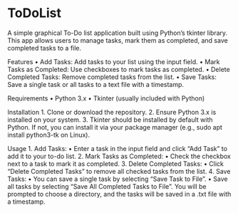 # ToDoList
A simple graphical To-Do list application built using Python’s tkinter library. This app allows users to manage tasks, mark them as completed, and save completed tasks to a file.

Features
	•	Add Tasks: Add tasks to your list using the input field.
	•	Mark Tasks as Completed: Use checkboxes to mark tasks as completed.
	•	Delete Completed Tasks: Remove completed tasks from the list.
	•	Save Tasks: Save a single task or all tasks to a text file with a timestamp.

Requirements
	•	Python 3.x
	•	Tkinter (usually included with Python)

Installation
	1.	Clone or download the repository.
	2.	Ensure Python 3.x is installed on your system.
	3.	Tkinter should be installed by default with Python. If not, you can install it via your package manager (e.g., sudo apt install python3-tk on Linux).

Usage
	1.	Add Tasks:
	•	Enter a task in the input field and click “Add Task” to add it to your to-do list.
	2.	Mark Tasks as Completed:
	•	Check the checkbox next to a task to mark it as completed.
	3.	Delete Completed Tasks:
	•	Click “Delete Completed Tasks” to remove all checked tasks from the list.
	4.	Save Tasks:
	•	You can save a single task by selecting “Save Task to File”.
	•	Save all tasks by selecting “Save All Completed Tasks to File”. You will be prompted to choose a directory, and the tasks will be saved in a .txt file with a timestamp.

